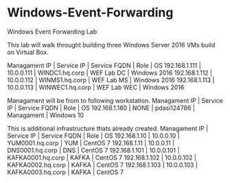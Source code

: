 # Windows-Event-Forwarding
Windows Event Forwarding Lab

This lab will walk throught building three Windows Server 2016 VMs build on Virtual Box.

Managament IP | Service IP | Service FQDN    | Role        | OS
192.168.1.111 | 10.0.0.111 | WINDC1.hq.corp  | WEF Lab DC  | Windows 2016
192.168.1.112 | 10.0.0.112 | WINMS1.hq.corp  | WEF Lab MS  | Windows 2016
192.168.1.113 | 10.0.0.113 | WINWEC1.hq.corp | WEF Lab WEC | Windows 2016

Managament will be from to following workstation.
Managament IP | Service IP | Service FQDN | Role | OS
192.168.1.180 | NONE       | pdasi124786  | Managament | Windows 10

This is additional infrastructure thats already created.
Managament IP | Service IP | Service FQDN      | Role | OS
192.168.1.10  | 10.0.0.10  | YUM0001.hq.corp   | YUM  | CentOS 7
192.168.1.11  | 10.0.0.11  | DNS0001.hq.corp   | DNS  | CentOS 7
192.168.1.101 | 10.0.0.101 | KAFKA0001.hq.corp | KAFKA | CentOS 7
192.168.1.102 | 10.0.0.102 | KAFKA0002.hq.corp | KAFKA | CentOS 7
192.168.1.103 | 10.0.0.103 | KAFKA0003.hq.corp | KAFKA | CentOS 7
